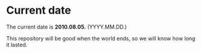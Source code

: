 # Current date

The current date is **2010.08.05.** (YYYY.MM.DD.)

This repository will be good when the world ends, so we will know how long it lasted.
